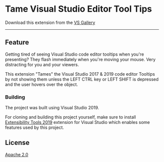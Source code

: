 # Tame Visual Studio Editor Tool Tips

<!-- Update the VS Gallery link after you upload the VSIX-->
Download this extension from the [VS Gallery](https://marketplace.visualstudio.com/items?itemName=KarlShifflettkdawg.TameVisualStudioEditorTooltipsAsync)

---------------------------------------

## Feature
Getting tired of seeing Visual Studio code editor tooltips when you're presenting?  They flash immediately when you're moving your mouse.  Very distracting for you and your viewers.

This extension "Tames" the Visual Studio 2017 & 2019 code editor Tooltips by not showing them unless the LEFT CTRL key or LEFT SHIFT is depressed and the user hovers over the object.  

### Building
The project was built using Visual Studio 2019.

For cloning and building this project yourself, make sure to install 
[Extensibility Tools 2019](https://marketplace.visualstudio.com/items?itemName=MadsKristensen.ExtensibilityEssentials2019)
extension for Visual Studio which enables some features
used by this project.

## License
[Apache 2.0](LICENSE)

